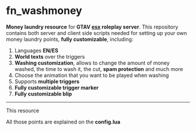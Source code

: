 # fn_washmoney

**Money laundry resource** for **GTAV [esx](https://github.com/esx-framework/esx-legacy) roleplay server**.
This repository contains both server and client side scripts needed for setting up your own money laundry points, **fully customizable**, including:
1. Languages **EN/ES**
2. **World texts** over the triggers
3. **Washing customization**, allows to change the amount of money washed, the time to wash it, the cut, **spam protection** and much more
4. Choose the animation that you want to be played when washing
5. Supports **multiple triggers**
6. **Fully customizable trigger marker**
7. **Fully customizable blip**

---
This resource 

All those points are explained on the **config.lua**
